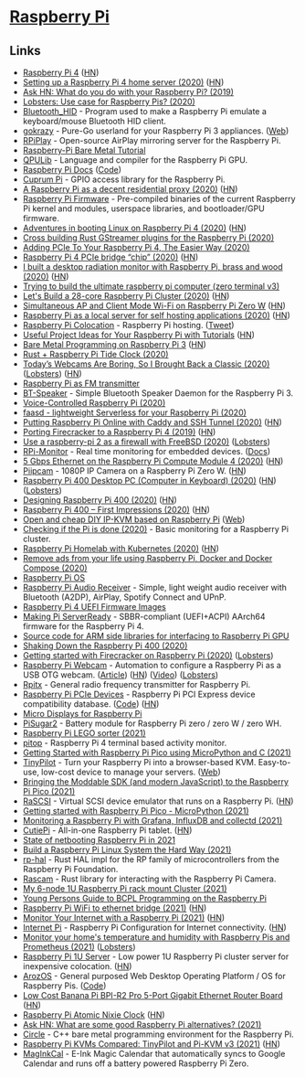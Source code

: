 # [Raspberry Pi](https://www.raspberrypi.org/)

## Links

- [Raspberry Pi 4](https://www.raspberrypi.org/blog/raspberry-pi-4-on-sale-now-from-35/) ([HN](https://news.ycombinator.com/item?id=20260863))
- [Setting up a Raspberry Pi 4 home server (2020)](https://smalldata.tech/blog/2019/07/12/setting-up-a-raspberry-pi-4-home-server) ([HN](https://news.ycombinator.com/item?id=22374093))
- [Ask HN: What do you do with your Raspberry Pi? (2019)](https://news.ycombinator.com/item?id=20264911)
- [Lobsters: Use case for Raspberry Pis? (2020)](https://lobste.rs/s/eld6l5/use_case_for_raspberry_pis)
- [Bluetooth_HID](https://github.com/AnesBenmerzoug/Bluetooth_HID) - Program used to make a Raspberry Pi emulate a keyboard/mouse Bluetooth HID client.
- [gokrazy](https://github.com/gokrazy/gokrazy) - Pure-Go userland for your Raspberry Pi 3 appliances. ([Web](https://gokrazy.org/))
- [RPiPlay](https://github.com/FD-/RPiPlay) - Open-source AirPlay mirroring server for the Raspberry Pi.
- [Raspberry-Pi Bare Metal Tutorial](https://github.com/BrianSidebotham/arm-tutorial-rpi)
- [QPULib](https://github.com/mn416/QPULib) - Language and compiler for the Raspberry Pi GPU.
- [Raspberry Pi Docs](https://www.raspberrypi.org/documentation/) ([Code](https://github.com/raspberrypi/documentation))
- [Cuprum Pi](https://github.com/inre/cupi) - GPIO access library for the Raspberry Pi.
- [A Raspberry Pi as a decent residential proxy (2020)](https://wiringbits.net/wiringbits/2020/06/07/a-raspberry-pi-as-a-decent-residential-proxy.html) ([HN](https://news.ycombinator.com/item?id=23456515))
- [Raspberry Pi Firmware](https://github.com/raspberrypi/firmware) - Pre-compiled binaries of the current Raspberry Pi kernel and modules, userspace libraries, and bootloader/GPU firmware.
- [Adventures in booting Linux on Raspberry Pi 4 (2020)](https://blog.mostlypointless.dev/posts/net-boot-rpi/) ([HN](https://news.ycombinator.com/item?id=23666564))
- [Cross building Rust GStreamer plugins for the Raspberry Pi (2020)](https://www.collabora.com/news-and-blog/blog/2020/06/23/cross-building-rust-gstreamer-plugins-for-the-raspberry-pi/)
- [Adding PCIe To Your Raspberry Pi 4, The Easier Way (2020)](https://hackaday.com/2020/07/01/adding-pcie-to-your-raspberry-pi-4-the-easier-way/)
- [Raspberry Pi 4 PCIe bridge “chip” (2020)](https://blog.zakkemble.net/rpi4-pci-express-bridge-chip/) ([HN](https://news.ycombinator.com/item?id=23701208))
- [I built a desktop radiation monitor with Raspberry Pi, brass and wood (2020)](https://www.balena.io/blog/show-tell-a-steampunk-desktop-background-radiation-monitor/) ([HN](https://news.ycombinator.com/item?id=23756964))
- [Trying to build the ultimate raspberry pi computer (zero terminal v3)](https://n-o-d-e.net/zeroterminal3.html)
- [Let's Build a 28-core Raspberry Pi Cluster (2020)](https://ikarus.sg/how-i-built-kraken/) ([HN](https://news.ycombinator.com/item?id=24126719))
- [Simultaneous AP and Client Mode Wi-Fi on Raspberry Pi Zero W](https://github.com/lukicdarkoo/rpi-wifi) ([HN](https://news.ycombinator.com/item?id=24250947))
- [Raspberry Pi as a local server for self hosting applications (2020)](https://cri.dev/posts/2020-09-12-Raspberry-Pi-as-a-local-server-for-self-hosting-applications/) ([HN](https://news.ycombinator.com/item?id=24474309))
- [Raspberry Pi Colocation](https://raspberry-hosting.com/en/order) - Raspberry Pi hosting. ([Tweet](https://twitter.com/jeremyphoward/status/1308259937160577024))
- [Useful Project Ideas for Your Raspberry Pi with Tutorials](https://devandgear.com/13-useful-project-ideas-for-your-raspberry-pi-with-tutorials/) ([HN](https://news.ycombinator.com/item?id=24567012))
- [Bare Metal Programming on Raspberry Pi 3](https://github.com/bztsrc/raspi3-tutorial) ([HN](https://news.ycombinator.com/item?id=24637129))
- [Rust + Raspberry Pi Tide Clock (2020)](https://thefuntastic.com/blog/rust-tide-clock)
- [Today’s Webcams Are Boring, So I Brought Back a Classic (2020)](https://debugger.medium.com/todays-webcams-are-boring-so-i-brought-back-a-classic-291cc7c94c76) ([Lobsters](https://lobste.rs/s/w7pcc2/today_s_webcams_are_boring_so_i_brought)) ([HN](https://news.ycombinator.com/item?id=24742460))
- [Raspberry Pi as FM transmitter](https://github.com/markondej/fm_transmitter)
- [BT-Speaker](https://github.com/lukasjapan/bt-speaker) - Simple Bluetooth Speaker Daemon for the Raspberry Pi 3.
- [Voice-Controlled Raspberry Pi (2020)](https://www.shawenyao.com/Voice-Controlled-Raspberry-Pi/)
- [faasd - lightweight Serverless for your Raspberry Pi (2020)](https://blog.alexellis.io/faasd-for-lightweight-serverless/)
- [Putting Raspberry Pi Online with Caddy and SSH Tunnel (2020)](https://gist.github.com/nileshtrivedi/4c615e8d3c1bf053b0d31176b9e69e42) ([HN](https://news.ycombinator.com/item?id=24893615))
- [Porting Firecracker to a Raspberry Pi 4 (2019)](https://blog.cloudkernels.net/posts/firecracker-rpi4/) ([HN](https://news.ycombinator.com/item?id=24878698))
- [Use a raspberry-pi 2 as a firewall with FreeBSD (2020)](https://stafwag.github.io/blog/blog/2020/10/25/rpi2_freebsd_firewall/) ([Lobsters](https://lobste.rs/s/ixvxmi/use_raspberry_pi_2_as_firewall_with))
- [RPi-Monitor](https://github.com/XavierBerger/RPi-Monitor) - Real time monitoring for embedded devices. ([Docs](https://xavierberger.github.io/RPi-Monitor-docs/index.html))
- [5 Gbps Ethernet on the Raspberry Pi Compute Module 4 (2020)](https://www.jeffgeerling.com/blog/2020/5-gbps-ethernet-on-raspberry-pi-compute-module-4) ([HN](https://news.ycombinator.com/item?id=24945361))
- [Piipcam](https://github.com/sepfy/piipcam) - 1080P IP Camera on a Raspberry Pi Zero W. ([HN](https://news.ycombinator.com/item?id=24959408))
- [Raspberry Pi 400 Desktop PC (Computer in Keyboard) (2020)](https://www.raspberrypi.org/blog/raspberry-pi-400-the-70-desktop-pc/) ([HN](https://news.ycombinator.com/item?id=24965614)) ([Lobsters](https://lobste.rs/s/p8e4wd/raspberry_pi_400_70_desktop_pc))
- [Designing Raspberry Pi 400 (2020)](https://www.raspberrypi.org/blog/designing-raspberry-pi-400/) ([HN](https://news.ycombinator.com/item?id=24988681))
- [Raspberry Pi 400 – First Impressions (2020)](https://martinpeck.com/blog/2020/11/06/Raspberry-Pi-400/) ([HN](https://news.ycombinator.com/item?id=25014025))
- [Open and cheap DIY IP-KVM based on Raspberry Pi](https://github.com/pikvm/pikvm) ([Web](https://pikvm.org/))
- [Checking if the Pi is done (2020)](https://alexanderell.is/posts/pi-cluster-monitoring/) - Basic monitoring for a Raspberry Pi cluster.
- [Raspberry Pi Homelab with Kubernetes (2020)](https://amithm.ca/2020/10/kubernetes-raspberrypi-homelab/) ([HN](https://news.ycombinator.com/item?id=25061097))
- [Remove ads from your life using Raspberry Pi, Docker and Docker Compose (2020)](https://burakkarakan.com/blog/pihole-on-raspberry-using-pi-docker-and-docker-compose/)
- [Raspberry Pi OS](https://www.raspberrypi.org/software/)
- [Raspberry Pi Audio Receiver](https://github.com/nicokaiser/rpi-audio-receiver) - Simple, light weight audio receiver with Bluetooth (A2DP), AirPlay, Spotify Connect and UPnP.
- [Raspberry Pi 4 UEFI Firmware Images](https://github.com/pftf/RPi4)
- [Making Pi ServerReady](https://rpi4-uefi.dev/) - SBBR-compliant (UEFI+ACPI) AArch64 firmware for the Raspberry Pi 4.
- [Source code for ARM side libraries for interfacing to Raspberry Pi GPU](https://github.com/raspberrypi/userland)
- [Shaking Down the Raspberry Pi 400 (2020)](https://www.pluralsight.com/blog/software-development/raspberry-pi-400)
- [Getting started with Firecracker on Raspberry Pi (2020)](https://dev.l1x.be/posts/2020/11/22/getting-started-with-firecracker-on-raspberry-pi/) ([Lobsters](https://lobste.rs/s/b6tsce/getting_started_with_firecracker_on))
- [Raspberry Pi Webcam](https://github.com/geerlingguy/pi-webcam) - Automation to configure a Raspberry Pi as a USB OTG webcam. ([Article](https://www.jeffgeerling.com/blog/2020/raspberry-pi-makes-great-usb-webcam-100)) ([HN](https://news.ycombinator.com/item?id=25191646)) ([Video](https://www.youtube.com/watch?v=8fcbP7lEdzY)) ([Lobsters](https://lobste.rs/s/rgpc8m/raspberry_pi_makes_great_usb_webcam_for))
- [Rpitx](https://github.com/F5OEO/rpitx) - General radio frequency transmitter for Raspberry Pi.
- [Raspberry Pi PCIe Devices](https://pipci.jeffgeerling.com/) - Raspberry Pi PCI Express device compatibility database. ([Code](https://github.com/geerlingguy/raspberry-pi-pcie-devices)) ([HN](https://news.ycombinator.com/item?id=25556650))
- [Micro Displays for Raspberry Pi](https://github.com/igbit/micro-displays)
- [PiSugar2](https://github.com/PiSugar/PiSugar) - Battery module for Raspberry Pi zero / zero W / zero WH.
- [Raspberry Pi LEGO sorter (2021)](https://www.raspberrypi.org/blog/raspberry-pi-lego-sorter/)
- [pitop](https://github.com/PierreKieffer/pitop) - Raspberry Pi 4 terminal based activity monitor.
- [Getting Started with Raspberry Pi Pico using MicroPython and C (2021)](https://www.cnx-software.com/2021/01/24/getting-started-with-raspberry-pi-pico-using-micropython-and-c/)
- [TinyPilot](https://github.com/mtlynch/tinypilot) - Turn your Raspberry Pi into a browser-based KVM. Easy-to-use, low-cost device to manage your servers. ([Web](https://tinypilotkvm.com/))
- [Bringing the Moddable SDK (and modern JavaScript) to the Raspberry Pi Pico (2021)](https://blog.moddable.com/blog/pico/)
- [RaSCSI](https://github.com/akuker/RASCSI) - Virtual SCSI device emulator that runs on a Raspberry Pi. ([HN](https://news.ycombinator.com/item?id=26247078))
- [Getting started with Raspberry Pi Pico - MicroPython (2021)](https://www.youtube.com/watch?v=ETf1hD_XfJg)
- [Monitoring a Raspberry Pi with Grafana, InfluxDB and collectd (2021)](https://ch-st.de/raspberry-pi-grafana-influxdb-collectd/)
- [CutiePi](https://cutiepi.io/) - All-in-one Raspberry Pi tablet. ([HN](https://news.ycombinator.com/item?id=20703721))
- [State of netbooting Raspberry Pi in 2021](https://blog.alexellis.io/state-of-netbooting-raspberry-pi-in-2021/)
- [Build a Raspberry Pi Linux System the Hard Way (2021)](https://rickcarlino.com/2021/01/23/build-a-raspbery-pi-linux-system-the-hard-way-html.html)
- [rp-hal](https://github.com/rp-rs/rp-hal) - Rust HAL impl for the RP family of microcontrollers from the Raspberry Pi Foundation.
- [Rascam](https://github.com/pedrosland/rascam) - Rust library for interacting with the Raspberry Pi Camera.
- [My 6-node 1U Raspberry Pi rack mount Cluster (2021)](https://www.jeffgeerling.com/blog/2021/my-6-node-1u-raspberry-pi-rack-mount-cluster)
- [Young Persons Guide to BCPL Programming on the Raspberry Pi](https://www.cl.cam.ac.uk/~mr10/bcpl4raspi.pdf)
- [Raspberry Pi WiFi to ethernet bridge (2021)](https://willhaley.com/blog/raspberry-pi-wifi-ethernet-bridge/) ([HN](https://news.ycombinator.com/item?id=27464907))
- [Monitor Your Internet with a Raspberry Pi (2021)](https://www.jeffgeerling.com/blog/2021/monitor-your-internet-raspberry-pi) ([HN](https://news.ycombinator.com/item?id=27607099))
- [Internet Pi](https://github.com/geerlingguy/internet-pi) - Raspberry Pi Configuration for Internet connectivity. ([HN](https://news.ycombinator.com/item?id=28577368))
- [Monitor your home's temperature and humidity with Raspberry Pis and Prometheus (2021)](https://opensource.com/article/21/7/home-temperature-raspberry-pi-prometheus) ([Lobsters](https://lobste.rs/s/k9q7vp/monitor_your_home_s_temperature_humidity))
- [Raspberry Pi 1U Server](https://github.com/pawl/raspberry-pi-1u-server) - Low power 1U Raspberry Pi cluster server for inexpensive colocation. ([HN](https://news.ycombinator.com/item?id=27862967))
- [ArozOS](http://arozos.com/) - General purposed Web Desktop Operating Platform / OS for Raspberry Pis. ([Code](https://github.com/tobychui/arozos))
- [Low Cost Banana Pi BPI-R2 Pro 5-Port Gigabit Ethernet Router Board](https://www.cnx-software.com/2021/08/30/banana-pi-bpi-r2-pro-5-port-gigabit-ethernet-router-board-rockchip-rk3568/) ([HN](https://news.ycombinator.com/item?id=28440718))
- [Raspberry Pi Atomic Nixie Clock](https://github.com/will127534/RaspberryPiAtomicNixieClock/wiki) ([HN](https://news.ycombinator.com/item?id=28441504))
- [Ask HN: What are some good Raspberry Pi alternatives? (2021)](https://news.ycombinator.com/item?id=28532526)
- [Circle](https://github.com/rsta2/circle) - C++ bare metal programming environment for the Raspberry Pi.
- [Raspberry Pi KVMs Compared: TinyPilot and Pi-KVM v3 (2021)](https://www.jeffgeerling.com/blog/2021/raspberry-pi-kvms-compared-tinypilot-and-pi-kvm-v3) ([HN](https://news.ycombinator.com/item?id=28619388))
- [MagInkCal](https://github.com/speedyg0nz/MagInkCal) - E-Ink Magic Calendar that automatically syncs to Google Calendar and runs off a battery powered Raspberry Pi Zero.

